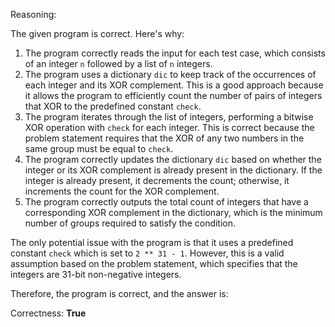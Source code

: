 Reasoning:

The given program is correct. Here's why:

1. The program correctly reads the input for each test case, which consists of an integer `n` followed by a list of `n` integers.
2. The program uses a dictionary `dic` to keep track of the occurrences of each integer and its XOR complement. This is a good approach because it allows the program to efficiently count the number of pairs of integers that XOR to the predefined constant `check`.
3. The program iterates through the list of integers, performing a bitwise XOR operation with `check` for each integer. This is correct because the problem statement requires that the XOR of any two numbers in the same group must be equal to `check`.
4. The program correctly updates the dictionary `dic` based on whether the integer or its XOR complement is already present in the dictionary. If the integer is already present, it decrements the count; otherwise, it increments the count for the XOR complement.
5. The program correctly outputs the total count of integers that have a corresponding XOR complement in the dictionary, which is the minimum number of groups required to satisfy the condition.

The only potential issue with the program is that it uses a predefined constant `check` which is set to `2 ** 31 - 1`. However, this is a valid assumption based on the problem statement, which specifies that the integers are 31-bit non-negative integers.

Therefore, the program is correct, and the answer is:

Correctness: **True**